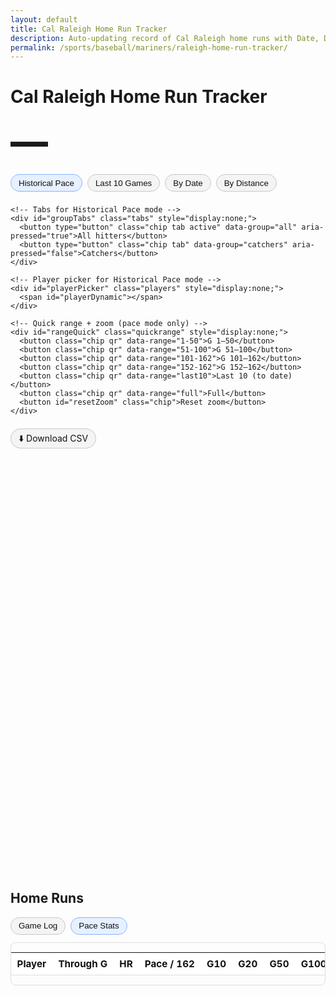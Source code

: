 ```yaml
---
layout: default
title: Cal Raleigh Home Run Tracker
description: Auto-updating record of Cal Raleigh home runs with Date, Distance, and Historical Pace (game #) comparison, Catchers tab, Pace Stats, sorting, zoom, and quick ranges.
permalink: /sports/baseball/mariners/raleigh-home-run-tracker/
---
```


<h1>Cal Raleigh Home Run Tracker</h1>
<p id="hrCountLine" class="subtitle bigcount" aria-live="polite">—</p>

<!-- Controls: Historical Pace (default), Last 10 shortcut, Date, Distance -->
<div class="controls">
  <div class="modes">
    <button id="mode-pace" type="button" class="chip active" aria-pressed="true">Historical Pace</button>
    <button id="mode-last10" type="button" class="chip" aria-pressed="false">Last 10 Games</button>
    <button id="mode-date" type="button" class="chip" aria-pressed="false">By Date</button>
    <button id="mode-dist" type="button" class="chip" aria-pressed="false">By Distance</button>

    <!-- Tabs for Historical Pace mode -->
    <div id="groupTabs" class="tabs" style="display:none;">
      <button type="button" class="chip tab active" data-group="all" aria-pressed="true">All hitters</button>
      <button type="button" class="chip tab" data-group="catchers" aria-pressed="false">Catchers</button>
    </div>

    <!-- Player picker for Historical Pace mode -->
    <div id="playerPicker" class="players" style="display:none;">
      <span id="playerDynamic"></span>
    </div>

    <!-- Quick range + zoom (pace mode only) -->
    <div id="rangeQuick" class="quickrange" style="display:none;">
      <button class="chip qr" data-range="1-50">G 1–50</button>
      <button class="chip qr" data-range="51-100">G 51–100</button>
      <button class="chip qr" data-range="101-162">G 101–162</button>
      <button class="chip qr" data-range="152-162">G 152–162</button>
      <button class="chip qr" data-range="last10">Last 10 (to date)</button>
      <button class="chip qr" data-range="full">Full</button>
      <button id="resetZoom" class="chip">Reset zoom</button>
    </div>
  </div>

  <label id="venueWrap" for="venueFilter" class="venue" style="display:none;">
    Ballpark:
    <select id="venueFilter">
      <option value="__ALL__">All ballparks</option>
    </select>
  </label>
</div>

<div class="downloads" style="margin:0 0 1rem 0;">
  <a class="chip" href="{{ '/assets/data/raleigh_hr.csv' | relative_url }}" download>⬇️ Download CSV</a>
</div>

<div class="chart-wrap">
  <canvas id="hrChart" aria-label="Home runs chart"></canvas>
</div>

<h2 style="margin-top:1.25rem;">Home Runs</h2>

<!-- Table subtabs -->
<div class="subtabs">
  <button id="tblLogBtn"  type="button" class="chip" aria-pressed="false">Game Log</button>
  <button id="tblPaceBtn" type="button" class="chip active" aria-pressed="true">Pace Stats</button>
</div>

<!-- Filters (for Game Log ONLY; hidden in Pace Stats) -->
<div id="tableFilters" class="filters" aria-label="Filter tables" style="display:none;">
  <input id="fText" type="search" placeholder="Search opponent / venue / pitcher" aria-label="Search text">
  <label>From <input id="fFrom" type="date" aria-label="From date"></label>
  <label>To <input id="fTo" type="date" aria-label="To date"></label>
  <label>Min dist <input id="fMinDist" type="number" inputmode="numeric" step="1" min="0" aria-label="Min distance (ft)"></label>
  <label>Max dist <input id="fMaxDist" type="number" inputmode="numeric" step="1" min="0" aria-label="Max distance (ft)"></label>
  <button id="fClear" type="button" class="chip">Clear</button>
</div>

<!-- Game Log table -->
<div id="logWrap" class="table-wrap" style="display:none;">
  <table id="hrTable" class="compact">
    <thead>
      <tr>
        <th>Date</th>
        <th>Opponent</th>
        <th>Venue</th>
        <th>Dist (ft)</th>
        <th>EV (mph)</th>
        <th>LA (°)</th>
        <th>Pitcher</th>
      </tr>
    </thead>
    <tbody></tbody>
  </table>
</div>
<button id="showMore" type="button" style="margin-top:.75rem; display:none;">Show more</button>

<!-- Pace Stats table (sortable headers) -->
<div id="paceWrap" class="table-wrap" style="margin-top:.75rem;">
  <table id="paceTable" class="compact">
    <thead>
      <tr>
        <th class="sortable" data-sort="label">Player</th>
        <th class="sortable" data-sort="g">Through G</th>
        <th class="sortable" data-sort="hr">HR</th>
        <th class="sortable" data-sort="pace">Pace / 162</th>
        <th class="sortable" data-sort="g10">G10</th>
        <th class="sortable" data-sort="g20">G20</th>
        <th class="sortable" data-sort="g50">G50</th>
        <th class="sortable" data-sort="g100">G100</th>
        <th class="sortable" data-sort="g150">G150</th>
        <th class="sortable" data-sort="g162">G162</th>
      </tr>
    </thead>
    <tbody></tbody>
  </table>
</div>

<script src="https://cdn.jsdelivr.net/npm/chart.js@4.4.1/dist/chart.umd.min.js"></script>
<script src="https://cdn.jsdelivr.net/npm/chartjs-adapter-date-fns@3"></script>
<script src="https://cdn.jsdelivr.net/npm/chartjs-plugin-zoom@2"></script>

<script>
(async function(){
  // Register zoom plugin if present
  try{
    if (window['chartjs-plugin-zoom']) { Chart.register(window['chartjs-plugin-zoom']); }
    if (window.ChartZoom) { Chart.register(window.ChartZoom); }
    if (window.chartjsPluginZoom) { Chart.register(window.chartjsPluginZoom); }
  }catch(e){}

  // -------- Fetch Raleigh JSON --------
  const url = '{{ "/assets/data/raleigh_hr.json" | relative_url }}?v={{ site.github.build_revision }}';

  let data = [];
  try {
    const res = await fetch(url, { cache: 'no-store' });
    if (!res.ok) throw new Error('fetch ' + res.status);
    data = await res.json();
  } catch (e) {
    console.error('Could not load JSON:', e);
    document.getElementById('hrChart').insertAdjacentHTML(
      'beforebegin','<p class="muted">No data available yet.</p>'
    );
    document.getElementById('hrCountLine').textContent = '0 HR';
    return;
  }

  // -------- Robust loader for comparison datasets (tries both paths) --------
  const compAllCandidates = [
    '{{ "/assets/data/hr_compare_top_per_player.json" | relative_url }}?v={{ site.github.build_revision }}',
    '{{ "/assets/assets/data/hr_compare_top_per_player.json" | relative_url }}?v={{ site.github.build_revision }}'
  ];
  const compCatsCandidates = [
    '{{ "/assets/data/hr_compare_catchers.json" | relative_url }}?v={{ site.github.build_revision }}',
    '{{ "/assets/assets/data/hr_compare_catchers.json" | relative_url }}?v={{ site.github.build_revision }}'
  ];
  const raleighCandidates = [
    '{{ "/assets/data/hr_compare_raleigh.json" | relative_url }}?v={{ site.github.build_revision }}',
    '{{ "/assets/assets/data/hr_compare_raleigh.json" | relative_url }}?v={{ site.github.build_revision }}'
  ];

  async function loadFirst(candidates){
    for (const u of candidates){
      try{
        const r = await fetch(u, { cache:'no-store' });
        if (!r.ok) { console.warn('[compare]', u, r.status); continue; }
        const txt = await r.text();
        if (!txt.trim()) return [];
        return JSON.parse(txt);
      }catch(e){ console.warn('[compare] error', e); }
    }
    return [];
  }
  function normalizeSeries(series){
    if (!series) return [];
    if (Array.isArray(series) && typeof series[0]==='number'){
      const games = series.slice().map(Number).filter(Number.isFinite).sort((a,b)=>a-b);
      let cum=0, out=[], i=0;
      for(let g=1; g<=162; g++){
        while(i<games.length && games[i]===g){ cum++; i++; }
        out.push({ g, cum });
      }
      let last=out.length-1; while(last>0 && out[last].cum===0) last--;
      return out.slice(0,last+1);
    }
    if (Array.isArray(series)){
      return series.map(pt=>{
        const g = Number(pt.g ?? pt.game ?? pt.x);
        const cum = Number(pt.cum ?? pt.total ?? pt.y);
        return (Number.isFinite(g) && Number.isFinite(cum)) ? { g, cum } : null;
      }).filter(Boolean).sort((a,b)=>a.g-b.g);
    }
    return [];
  }
  function normalizeCompareArray(arr){
    if (!Array.isArray(arr)) return [];
    return arr.map(p=>{
      const id = p.id ?? p.key ?? p.slug;
      const label = p.label ?? p.name ?? p.title ?? id;
      const series = normalizeSeries(p.series ?? p.points ?? p.data);
      return (id && label && series.length) ? { id, label, series } : null;
    }).filter(Boolean);
  }
  let compAll      = normalizeCompareArray(await loadFirst(compAllCandidates));
  let compCatchers = normalizeCompareArray(await loadFirst(compCatsCandidates));
  let compRaleigh  = normalizeCompareArray(await loadFirst(raleighCandidates)); // optional, generated by script

  if (!Array.isArray(data) || data.length === 0) {
    document.getElementById('hrChart').insertAdjacentHTML(
      'beforebegin','<p class="muted">No home runs found.</p>'
    );
    document.getElementById('hrCountLine').textContent = '0 HR';
    return;
  }

  // -------- Normalize rows --------
  const rows = data.map(d => {
    const gd = d.game_date ? new Date(d.game_date) : null;
    const dist = (d.distance_ft != null ? Number(d.distance_ft)
                : (d.hit_distance_sc != null ? Number(d.hit_distance_sc) : null));
    const homeTeam = d.home_team || '—';
    const awayTeam = d.away_team || '—';
    const isHome   = (d.home === true) || (String(d.inning_topbot||'').toLowerCase()==='bot');

    const gnum = d.team_game_number ?? d.game_number ?? d.team_game_num ?? d.game_no ?? d.Gtm ?? d['Tm#'] ?? d['Gm#'] ?? d.G;

    return {
      game_date: gd && !isNaN(gd) ? gd : null,
      team_game_number: (gnum != null ? Number(gnum) : null),
      game_pk: (d.game_pk != null ? Number(d.game_pk) : null),
      venue_name: d.venue_name || '—',
      home_team: homeTeam,
      away_team: awayTeam,
      opp: isHome ? awayTeam : homeTeam,
      dist: dist,
      ev: d.launch_speed != null ? Number(d.launch_speed) : null,
      la: d.launch_angle != null ? Number(d.launch_angle) : null,
      pitcher: d.pitcher || '—'
    };
  }).filter(r => r.game_date instanceof Date && !isNaN(r.game_date));

  // ---------- Fallback: hydrate team_game_number via MLB schedule if missing ----------
  async function ensureTeamGameNumbers(list){
    const have = list.filter(r => Number.isFinite(r.team_game_number)).length;
    if (have >= Math.max(1, Math.floor(list.length * 0.5))) return;
    const year = list[0]?.game_date?.getFullYear?.() ?? new Date().getFullYear();
    const TEAM_ID = 136; // Mariners
    const schedUrl = `https://statsapi.mlb.com/api/v1/schedule?teamId=${TEAM_ID}&season=${year}&gameType=R`;
    try{
      const r = await fetch(schedUrl, { cache:'no-store' });
      if (!r.ok) return;
      const j = await r.json();
      const games = [];
      (j.dates||[]).forEach(d=> (d.games||[]).forEach(g=> games.push(g)));
      games.sort((a,b)=> new Date(a.gameDate) - new Date(b.gameDate));
      const map = new Map();
      games.forEach((g,i)=> map.set(Number(g.gamePk), i+1));
      list.forEach(row=>{
        if (!Number.isFinite(row.team_game_number) && Number.isFinite(row.game_pk)) {
          const n = map.get(Number(row.game_pk));
          if (n) row.team_game_number = n;
        }
      });
      console.log('[pace] hydrated team_game_number for', list.filter(r=>Number.isFinite(r.team_game_number)).length, 'of', list.length);
    }catch(e){ console.warn('[pace] schedule hydrate failed', e); }
  }
  await ensureTeamGameNumbers(rows);

  // --- Cap Historical Pace at games already on the schedule (not 162) ---
  let capG = 162;
  async function computeCurrentSeasonGameCap(year){
    try{
      const r = await fetch(`https://statsapi.mlb.com/api/v1/schedule?teamId=136&season=${year}&sportId=1&gameType=R`, { cache:'no-store' });
      if(!r.ok) return;
      const j = await r.json();
      const games = [];
      (j.dates||[]).forEach(d=> (d.games||[]).forEach(g=> games.push(g)));
      games.sort((a,b)=> new Date(a.gameDate)-new Date(b.gameDate));
      const now = new Date();
      let n = 0;
      for (const g of games) if (new Date(g.gameDate) <= now) n += 1;
      capG = Math.min(n, 162);
      console.log('[pace] capG (games to date):', capG);
    }catch(e){ console.warn('[pace] capG fetch failed', e); }
  }
  const year = rows[0]?.game_date?.getFullYear?.() ?? new Date().getFullYear();
  await computeCurrentSeasonGameCap(year);

  // Subtitle count
  const countEl = document.getElementById('hrCountLine');
  const seasonTotal = rows.length;
  countEl.textContent = `${seasonTotal} HR`;

  // Filters + sorted views
  const sel = document.getElementById('venueFilter');
  const venueWrap = document.getElementById('venueWrap');
  const venues = Array.from(new Set(rows.filter(r=>r.dist!=null).map(r=>r.venue_name))).sort();
  venues.forEach(v => sel.append(new Option(v, v)));

  const ascAll  = rows.slice().sort((a,b)=> a.game_date - b.game_date);
  const descAll = rows.slice().sort((a,b)=> b.game_date - a.game_date);

  // -------- Chart setup (Historical Pace, Date, Distance) --------
  const ctx = document.getElementById('hrChart').getContext('2d');
  let chart;
  let mode = 'pace'; // default = Historical Pace
  let currentVenue = '__ALL__';

  // Elements & state
  const btnPace = document.getElementById('mode-pace');
  const btnLast10 = document.getElementById('mode-last10');
  const btnDate = document.getElementById('mode-date');
  const btnDist = document.getElementById('mode-dist');
  const groupTabs = document.getElementById('groupTabs');
  const picker = document.getElementById('playerPicker');
  const pickerDyn = document.getElementById('playerDynamic');
  const rangeQuick = document.getElementById('rangeQuick');
  const resetZoomBtn = document.getElementById('resetZoom');

  const tblLogBtn  = document.getElementById('tblLogBtn');
  const tblPaceBtn = document.getElementById('tblPaceBtn');
  const logWrap    = document.getElementById('logWrap');
  const paceWrap   = document.getElementById('paceWrap');
  const filtersBar = document.getElementById('tableFilters');

  let group = 'all'; // 'all' | 'catchers'
  const DEFAULT_COMPARE_ALL  = ['ruth_1927','maris_1961','bonds_2001','mcgwire_1998','sosa_1998','judge_2022','griffey_1998','bench_1970'];
  const DEFAULT_COMPARE_CATS = ['bench_1970','campanella_1953','lopez_2003','hundley_1996','piazza_1999'];
  const MAX_COMPARE_DEFAULT = 4;
  let selectedPlayers = new Set(['raleigh', ...DEFAULT_COMPARE_ALL.slice(0, MAX_COMPARE_DEFAULT)]);

  function currentGroupPlayers(){
    if (group === 'catchers') return Array.isArray(compCatchers) ? compCatchers : [];
    return Array.isArray(compAll) ? compAll : [];
  }

  // Cumulative by Date
  function seriesByDate() {
    return ascAll.map((r,i)=>({x:r.game_date,y:i+1,venue:r.venue_name,opp:r.opp}));
  }

  // Distance list (optional venue filter)
  function seriesByDistance(v) {
    let arr = rows.filter(r=>r.dist!=null);
    if (v && v!=='__ALL__') arr = arr.filter(r=>r.venue_name===v);
    arr.sort((a,b)=> b.dist - a.dist);
    return arr;
  }

  // Raleigh series capped to games-to-date
  function raleighSeriesByGame() {
    const cap = Math.max(1, Math.min(capG || 162, 162));

    // Prefer dedicated JSON; clip to capG
    if (Array.isArray(compRaleigh) && compRaleigh.length && compRaleigh[0].series?.length) {
      return compRaleigh[0].series
        .map(d => ({ g: Number(d.g ?? d.x), cum: Number(d.cum ?? d.y) }))
        .filter(pt => Number.isFinite(pt.g) && pt.g <= cap)
        .sort((a,b)=>a.g-b.g);
    }

    // Fallback: build from HR rows
    const pts = rows
      .filter(r => Number.isFinite(r.team_game_number))
      .sort((a,b) => a.team_game_number - b.team_game_number);

    const byG = new Map();
    pts.forEach(r => byG.set(r.team_game_number, (byG.get(r.team_game_number) || 0) + 1));

    let cum = 0, series = [];
    for (let g=1; g<=cap; g++){
      if (byG.has(g)) cum += byG.get(g);
      series.push({ g, cum });
    }
    return series;
  }

  // Month tick helper for Date mode
  function monthBoundsAndTicks(dataset) {
    if (!dataset.length) return {};
    const first = new Date(dataset[0].x);
    const last  = new Date(dataset[dataset.length - 1].x);
    const start = new Date(first.getFullYear(), first.getMonth(), 1);
    const end   = new Date(last.getFullYear(),  last.getMonth() + 1, 0);
    const ticks = [];
    const cur = new Date(start);
    while (cur <= end) { ticks.push(new Date(cur)); cur.setMonth(cur.getMonth() + 1); cur.setDate(1); }
    return { start, end, ticks };
  }

  // ----- Player picker UI (includes Cal first) -----
  function buildPlayerPickerUI(){
    pickerDyn.innerHTML = '';

    // Cal toggle first
    const lab = document.createElement('label');
    lab.className = 'chip';
    lab.style.cssText = 'gap:.4rem; display:inline-flex; align-items:center;';
    lab.innerHTML = `<input type="checkbox" value="raleigh"> Cal Raleigh — current season`;
    const input = lab.querySelector('input');
    input.checked = selectedPlayers.has('raleigh');
    input.addEventListener('change', e=>{
      if (e.target.checked) selectedPlayers.add('raleigh'); else selectedPlayers.delete('raleigh');
      renderChart(); buildPaceTable(); updatePaceHeaderSortClasses();
    });
    pickerDyn.appendChild(lab);

    // Then the rest
    const arr = currentGroupPlayers().slice();
    const pref = new Map((group==='catchers' ? DEFAULT_COMPARE_CATS : DEFAULT_COMPARE_ALL).map((id,i)=>[id,i]));
    arr.sort((a,b)=>{
      const ai = pref.has(a.id) ? pref.get(a.id) : 1e9;
      const bi = pref.has(b.id) ? pref.get(b.id) : 1e9;
      return ai - bi || a.label.localeCompare(b.label);
    });
    arr.forEach(p=>{
      const id = p.id;
      const label = document.createElement('label');
      label.className = 'chip';
      label.style.cssText = 'gap:.4rem; display:inline-flex; align-items:center;';
      label.innerHTML = `<input type="checkbox" value="${id}"> ${p.label}`;
      const inp = label.querySelector('input');
      inp.checked = selectedPlayers.has(id);
      inp.addEventListener('change', e => {
        if (e.target.checked) selectedPlayers.add(id); else selectedPlayers.delete(id);
        renderChart(); buildPaceTable(); updatePaceHeaderSortClasses();
      });
      pickerDyn.appendChild(label);
    });
  }

  // Zoom config (only effective if plugin loaded)
  function zoomOptions(){
    return {
      zoom: { wheel: { enabled: true }, pinch: { enabled: true }, drag: { enabled: true }, mode: 'x' },
      pan:  { enabled: true, modifierKey: 'shift', mode: 'xy' },
      limits: { x: { min: 1, max: 162 } }
    };
  }

  function renderChart() {
    if (chart) chart.destroy();

    // HISTORICAL PACE (by team game #)
    if (mode === 'pace') {
      const datasets = [];

      // Cal Raleigh
      if (selectedPlayers.has('raleigh')) {
        const rs = raleighSeriesByGame();
        if (rs && rs.length) {
          datasets.push({
            label: 'Cal Raleigh — current season',
            data: rs.map(d => ({x:d.g, y:d.cum})),
            parsing: false, stepped: true, pointRadius: 0, tension: 0, borderWidth: 2.5
          });
        }
      }

      // Comparison lines
      const compareArr = currentGroupPlayers();
      compareArr.forEach(p => {
        if (!selectedPlayers.has(p.id)) return;
        const s = (p.series || []).map(d => ({x:d.g, y:d.cum}));
        if (!s.length) return;
        datasets.push({
          label: p.label,
          data: s,
          parsing: false, stepped: true, pointRadius: 0, tension: 0, borderWidth: 2
        });
      });

      chart = new Chart(ctx, {
        type: 'line',
        data: { datasets },
        options: {
          responsive: true,
          maintainAspectRatio: false,
          parsing: false,
          scales: {
            x: { type: 'linear', min: 1, max: 162,
                 ticks: { stepSize: 10, callback: v => v },
                 title: { display: true, text: 'Game #' } },
            y: { beginAtZero: true, ticks: { precision: 0 }, title: { display: true, text: 'Cumulative HR' } }
          },
          plugins: {
            legend: { display: true },
            title: { display: true, text: group==='catchers' ? 'Historical Pace — Catchers' : 'Historical Pace — All hitters' },
            tooltip: {
              intersect: false, mode: 'nearest',
              callbacks: { title: items => `Game ${items[0].parsed.x}`, label: c => `${c.dataset.label}: ${c.parsed.y} HR` }
            },
            zoom: zoomOptions()
          },
          elements: { line: { borderWidth: 2 } }
        }
      });
      return;
    }

    // DATE mode
    if (mode === 'date') {
      const pts = seriesByDate();
      const { start, end, ticks } = monthBoundsAndTicks(pts);

      chart = new Chart(ctx, {
        type: 'line',
        data: { labels: ticks || [], datasets: [{
          label: 'Cumulative HR',
          data: pts, parsing: false, stepped: true, tension: 0, pointRadius: 1.5, fill: false, borderWidth: 2.5
        }]},
        options: {
          responsive: true, maintainAspectRatio: false, parsing: false,
          scales: {
            x: { type: 'time', time: { unit: 'month', displayFormats: { month: 'MMM' } },
                 min: start, max: end, ticks: { autoSkip: false, maxRotation: 0 } },
            y: { beginAtZero: true, ticks: { precision: 0 }, title: { display: true, text: 'Cumulative HR' } }
          },
          plugins: {
            legend: { display: false },
            tooltip: {
              intersect: false, mode: 'nearest',
              callbacks: {
                label: c => {
                  const d = c.raw; const n = c.parsed.y; const date = new Date(d.x).toLocaleDateString();
                  return `#${n} on ${date} — ${d.venue || 'Unknown park'} vs ${d.opp || '?'}`;
                }
              }
            },
            zoom: zoomOptions()
          },
          elements: { line: { borderWidth: 2 } }
        }
      });
      return;
    }

    // DISTANCE mode
    const arr = seriesByDistance(currentVenue);
    chart = new Chart(ctx, {
      type: 'bar',
      data: { labels: arr.map((r,i)=>`${i+1}. ${r.game_date.toLocaleDateString()} — ${r.venue_name}`),
              datasets: [{ data: arr.map(r=>r.dist) }] },
      options: {
        responsive: true, maintainAspectRatio: false,
        scales: { x: { display: false }, y: { beginAtZero: true, title: { display: true, text: 'Feet' } } },
        plugins: {
          legend: { display: false },
          title: { display: true, text: `Home Runs by Distance (${currentVenue === '__ALL__' ? 'All Parks' : currentVenue})` },
          tooltip: {
            callbacks: {
              title: (items) => { const i = items[0].dataIndex; const r = arr[i]; return `${r.game_date.toLocaleDateString()} — ${r.venue_name}`; },
              label: (item) => `${Math.round(item.raw)} ft`
            }
          },
          zoom: zoomOptions()
        }
      }
    });
  }

  // -------- Game Log table --------
  const tbody=document.querySelector('#hrTable tbody');
  let shown=0; const BTN_BATCH=10;
  function fmt(n,d=0){return(n==null||isNaN(n))?'—':Number(n).toFixed(d);}
  function renderRows(dataset,reset=false){
    if(reset){tbody.innerHTML='';shown=0;}
    const slice=dataset.slice(shown,shown+BTN_BATCH);
    slice.forEach(r=>{
      const tr=document.createElement('tr');
      tr.innerHTML=`<td>${r.game_date.toLocaleDateString()}</td><td>${r.opp}</td><td>${r.venue_name}</td><td>${fmt(r.dist,0)}</td><td>${fmt(r.ev,0)}</td><td>${fmt(r.la,0)}</td><td>${r.pitcher}</td>`;
      tbody.appendChild(tr);
    });
    shown+=slice.length;
    document.getElementById('showMore').disabled = shown >= dataset.length;
  }

  // -------- Pace Stats table (sortable) --------
  const checkpoints = [10,20,50,100,150,162];
  const paceBody = document.querySelector('#paceTable tbody');

  // Sorting state (default: Pace desc)
  let paceSort = { key: 'pace', dir: 'desc' };  // dir: 'desc' | 'asc'
  function paceSortValue(row, key){
    switch((key||'').toLowerCase()){
      case 'label': return String(row.label || '').toLowerCase();
      case 'g':     return Number(row.G)    || 0;
      case 'hr':    return Number(row.HR)   || 0;
      case 'pace':  return Number(row.pace) || 0;
      case 'g10':   return Number(row.checks?.[0]) || 0;
      case 'g20':   return Number(row.checks?.[1]) || 0;
      case 'g50':   return Number(row.checks?.[2]) || 0;
      case 'g100':  return Number(row.checks?.[3]) || 0;
      case 'g150':  return Number(row.checks?.[4]) || 0;
      case 'g162':  return Number(row.checks?.[5]) || 0;
      default:      return 0;
    }
  }
  function applyPaceSort(rowsArr){
    const { key, dir } = paceSort;
    if (!key) return rowsArr;
    const f = (dir === 'asc') ? 1 : -1;
    return rowsArr.slice().sort((a,b)=>{
      const va = paceSortValue(a, key);
      const vb = paceSortValue(b, key);
      if (va < vb) return -1 * f;
      if (va > vb) return  1 * f;
      const la = String(a.label||'').toLowerCase();
      const lb = String(b.label||'').toLowerCase();
      if (la < lb) return -1;
      if (la > lb) return  1;
      return 0;
    });
  }

  function valueAt(series, G){
    let v=0;
    for (let i=0;i<series.length;i++){
      const g = series[i].g ?? series[i].x, y = series[i].cum ?? series[i].y;
      if (g<=G) v=y; else break;
    }
    return v;
  }
  function raleighSeriesRaw(){
    const s = raleighSeriesByGame(); return s ? s : [];
  }
  function selectedCompareSeries(){
    const arr = currentGroupPlayers().filter(p=>selectedPlayers.has(p.id));
    return arr.map(p=>({ id:p.id, label:p.label, series: (p.series||[])}));
  }
  function buildPaceTable(){
    paceBody.innerHTML='';
    const rowsOut = [];

    // Cal row uses capG for "Through G"
    const rSeries = raleighSeriesRaw();
    if (rSeries.length){
      const HR = rSeries[rSeries.length-1].cum;
      const G  = capG || rSeries[rSeries.length-1].g;
      const pace = G>0 ? (HR*162/G) : HR;
      rowsOut.push({ label: 'Cal Raleigh — current season', G, HR, pace, checks: checkpoints.map(cp=>valueAt(rSeries, cp)) });
    }

    selectedCompareSeries().forEach(p=>{
      const s = normalizeSeries(p.series);
      if (!s.length) return;
      const G = s[s.length-1].g, HR = s[s.length-1].cum;
      const pace = G>0 ? (HR*162/G) : HR;
      rowsOut.push({ label: p.label, G, HR, pace, checks: checkpoints.map(cp=>valueAt(s, cp)) });
    });

    // NO search filtering in Pace Stats (per your request)

    // Sort after (non-)filtering
    const sorted = applyPaceSort(rowsOut);

    // Render
    sorted.forEach(r=>{
      const tr = document.createElement('tr');
      tr.innerHTML = `<td>${r.label}</td><td>${r.G}</td><td>${r.HR}</td><td>${fmt(r.pace,1)}</td>` +
        checkpoints.map((cp,i)=>`<td>${r.checks[i]}</td>`).join('');
      paceBody.appendChild(tr);
    });
  }

  // Clickable header sorting for Pace Stats
  const paceHead = document.querySelector('#paceTable thead');
  const paceHeaderCells = paceHead ? paceHead.querySelectorAll('th.sortable') : [];
  function updatePaceHeaderSortClasses(){
    paceHeaderCells.forEach(th=>{
      th.classList.remove('sort-asc','sort-desc');
      if (th.dataset.sort && th.dataset.sort.toLowerCase() === paceSort.key){
        th.classList.add(paceSort.dir === 'asc' ? 'sort-asc' : 'sort-desc');
      }
    });
  }
  paceHeaderCells.forEach(th=>{
    th.addEventListener('click', ()=>{
      const k = (th.dataset.sort || '').toLowerCase();
      if (!k) return;
      if (paceSort.key === k){
        paceSort.dir = (paceSort.dir === 'desc') ? 'asc' : 'desc';
      } else {
        paceSort.key = k;
        paceSort.dir = 'desc';
      }
      updatePaceHeaderSortClasses();
      buildPaceTable();
    });
  });
  updatePaceHeaderSortClasses();

  // -------- Table Filters (Game Log ONLY) --------
  const fText    = document.getElementById('fText');
  const fFrom    = document.getElementById('fFrom');
  const fTo      = document.getElementById('fTo');
  const fMinDist = document.getElementById('fMinDist');
  const fMaxDist = document.getElementById('fMaxDist');
  const fClear   = document.getElementById('fClear');

  function applyTableFilters(baseRows){
    let out = baseRows;

    const q = (fText?.value || '').trim().toLowerCase();
    if (q) {
      out = out.filter(r => {
        const fields = [r.opp, r.venue_name, r.pitcher].map(v => String(v||'').toLowerCase());
        return fields.some(v => v.includes(q));
      });
    }

    const from = fFrom?.value ? new Date(fFrom.value) : null;
    const to   = fTo?.value   ? new Date(fTo.value)   : null;
    if (from) out = out.filter(r => r.game_date >= from);
    if (to)   out = out.filter(r => r.game_date <= to);

    const minD = fMinDist?.value ? Number(fMinDist.value) : null;
    const maxD = fMaxDist?.value ? Number(fMaxDist.value) : null;
    if (Number.isFinite(minD)) out = out.filter(r => (r.dist ?? -Infinity) >= minD);
    if (Number.isFinite(maxD)) out = out.filter(r => (r.dist ?? Infinity)  <= maxD);

    return out;
  }

  function currentTableData(){
    let base = (currentVenue==='__ALL__')
      ? descAll
      : rows.filter(r=>r.venue_name===currentVenue).sort((a,b)=>b.game_date-a.game_date);
    return applyTableFilters(base);
  }

  [fText, fFrom, fTo, fMinDist, fMaxDist].forEach(el=>{
    el?.addEventListener('input', ()=>{
      renderRows(currentTableData(), true);
    });
  });
  fClear?.addEventListener('click', ()=>{
    if (fText)    fText.value = '';
    if (fFrom)    fFrom.value = '';
    if (fTo)      fTo.value = '';
    if (fMinDist) fMinDist.value = '';
    if (fMaxDist) fMaxDist.value = '';
    renderRows(currentTableData(), true);
  });

  // -------- Controls --------
  function updateBigNumber(){
    if(mode==='distance'&&currentVenue!=='__ALL__'){countEl.textContent=`${seriesByDistance(currentVenue).length} HR`;}
    else{countEl.textContent=`${seasonTotal} HR`;}
  }

  function activatePaceTable(){
    tblPaceBtn.classList.add('active'); tblPaceBtn.setAttribute('aria-pressed','true');
    tblLogBtn.classList.remove('active'); tblLogBtn.setAttribute('aria-pressed','false');
    logWrap.style.display='none'; paceWrap.style.display='block';
    document.getElementById('showMore').style.display='none';
    filtersBar.style.display='none';          // HIDE filters in Pace Stats
    buildPaceTable();
    updatePaceHeaderSortClasses();
  }

  function activateLogTable(){
    tblLogBtn.classList.add('active'); tblLogBtn.setAttribute('aria-pressed','true');
    tblPaceBtn.classList.remove('active'); tblPaceBtn.setAttribute('aria-pressed','false');
    logWrap.style.display='block'; paceWrap.style.display='none';
    document.getElementById('showMore').style.display='inline-block';
    filtersBar.style.display='flex';          // SHOW filters in Game Log
    renderRows(currentTableData(), true);
  }

  function setMode(m){
    mode=m;
    const isPace = mode==='pace';
    const isDate = mode==='date';
    const isDist = mode==='distance';

    btnPace.classList.toggle('active',isPace);
    btnDate.classList.toggle('active',isDate);
    btnDist.classList.toggle('active',isDist);

    btnPace.setAttribute('aria-pressed',isPace);
    btnDate.setAttribute('aria-pressed',isDate);
    btnDist.setAttribute('aria-pressed',isDist);

    // Venue filter only in Distance; tabs/picker/range only in Historical Pace
    venueWrap.style.display = isDist ? 'inline-flex' : 'none';
    groupTabs.style.display  = isPace ? 'inline-flex' : 'none';
    picker.style.display     = isPace ? 'inline-flex' : 'none';
    rangeQuick.style.display = isPace ? 'inline-flex' : 'none';

    if (!isDist){ currentVenue='__ALL__'; sel.value='__ALL__'; }

    if (isPace){
      // Default to 4 hitters + Raleigh
      const base = (group==='catchers' ? DEFAULT_COMPARE_CATS : DEFAULT_COMPARE_ALL).slice(0, MAX_COMPARE_DEFAULT);
      selectedPlayers = new Set(['raleigh', ...base]);
      buildPlayerPickerUI();
      activatePaceTable(); // Pace Stats on by default in pace mode
    } else {
      // If leaving pace, switch to Game Log by default
      activateLogTable();
    }

    renderChart();
    updateBigNumber();
  }

  btnPace.addEventListener('click',()=>setMode('pace'));
  btnDate.addEventListener('click',()=>setMode('date'));
  btnDist.addEventListener('click',()=>setMode('distance'));

  // Last 10 Games shortcut → enter pace mode and zoom to last 10 team games
  btnLast10.addEventListener('click', ()=>{
    setMode('pace');
    const end = Math.min(capG || 162, 162);
    const start = Math.max(1, end - 9);
    if (chart) {
      chart.options.scales.x.min = start;
      chart.options.scales.x.max = end;
      chart.update();
    }
  });

  groupTabs.addEventListener('click', (e) => {
    const b = e.target.closest('button.tab'); if (!b) return;
    group = b.dataset.group; // 'all' | 'catchers'
    [...groupTabs.querySelectorAll('.tab')].forEach(btn=>{
      const on = btn.dataset.group===group;
      btn.classList.toggle('active', on);
      btn.setAttribute('aria-pressed', on);
    });
    const base = (group==='catchers' ? DEFAULT_COMPARE_CATS : DEFAULT_COMPARE_ALL).slice(0, MAX_COMPARE_DEFAULT);
    selectedPlayers = new Set(['raleigh', ...base]);
    buildPlayerPickerUI();
    renderChart(); buildPaceTable(); updatePaceHeaderSortClasses();
  });

  sel.addEventListener('change',e=>{
    currentVenue=e.target.value;
    if(mode==='distance') renderChart();
    renderRows(currentTableData(), true);
    updateBigNumber();
  });

  // Table subtabs
  tblLogBtn.addEventListener('click', ()=>{ activateLogTable(); });
  tblPaceBtn.addEventListener('click', ()=>{ activatePaceTable(); });

  // Quick range buttons + reset zoom (pace mode)
  document.getElementById('rangeQuick').addEventListener('click', (e)=>{
    const b = e.target.closest('button.qr'); if (!b || !chart) return;
    const r = b.dataset.range;

    if (r === 'last10') {
      const end = Math.min(capG || 162, 162);
      const start = Math.max(1, end - 9);
      chart.options.scales.x.min = start;
      chart.options.scales.x.max = end;
      chart.update();
      return;
    }

    if (r === 'full') {
      if (typeof chart.resetZoom === 'function') chart.resetZoom();
      chart.options.scales.x.min = 1;
      chart.options.scales.x.max = 162;
      chart.update();
      return;
    }

    const parts = r.split('-').map(n=>Number(n));
    if (parts.length === 2 && Number.isFinite(parts[0]) && Number.isFinite(parts[1])) {
      const reqMin = Math.max(1, parts[0]);
      const reqMax = Math.min(parts[1], 162);
      const end = Math.min(reqMax, capG || 162);
      const start = Math.min(Math.max(reqMin, 1), end);
      chart.options.scales.x.min = start;
      chart.options.scales.x.max = end;
      chart.update();
    }
  });

  document.getElementById('resetZoom').addEventListener('click', ()=>{
    if (!chart) return;
    if (typeof chart.resetZoom === 'function') chart.resetZoom();
    chart.options.scales.x.min = 1;
    chart.options.scales.x.max = 162;
    chart.update();
  });

  // Initial paint: Historical Pace + Pace Stats (filters hidden)
  setMode('pace');
})();
</script>

<style>
/* Big count */
.bigcount{
  font-size: clamp(2.5rem, 7vw, 3.75rem);
  font-weight: 800;
  letter-spacing: -0.02em;
  margin: .35rem auto 1rem;
}

/* Controls */
.controls{ display:flex; gap:.75rem; align-items:center; flex-wrap:wrap; margin:.25rem 0 1rem 0; }
.controls .modes{ display:flex; gap:.5rem; flex-wrap:wrap; align-items:center; }
.controls .venue select{
  margin-left:.4rem; padding:.4rem .6rem;
  border:1px solid var(--border, #c9c9c9); border-radius:8px;
  background: var(--surface, #fff); color: var(--text, #111);
}

/* Tabs & player picker (Historical Pace mode) */
.controls .tabs { display:flex; gap:.5rem; align-items:center; }
.controls .tabs .tab.active{
  background: var(--chip-active-bg, #e6f0ff);
  border-color: var(--chip-active-border, #8ab4ff);
}
.controls .players{ display:flex; gap:.5rem; flex-wrap:wrap; align-items:center; }
.quickrange{ display:flex; gap:.5rem; flex-wrap:wrap; align-items:center; }

/* Table subtabs */
.subtabs{ display:flex; gap:.5rem; align-items:center; margin:.5rem 0; }

/* Filters (Game Log only) */
.filters{
  display:flex; gap:.5rem; flex-wrap:wrap; align-items:center;
  margin:.5rem 0 .5rem;
}
.filters input[type="search"],
.filters input[type="date"],
.filters input[type="number"]{
  padding:.35rem .5rem; border:1px solid var(--border,#c9c9c9); border-radius:8px;
  background: var(--surface,#fff); color: var(--text,#111);
}
@media (prefers-color-scheme: dark){
  .filters input{ background: var(--surface); color: var(--text); border-color: var(--border); }
}

/* High-contrast chips */
button.chip, .chip{
  -webkit-appearance: none; appearance: none;
  background: var(--chip-bg, #f4f4f5);
  color: var(--chip-fg, #111);
  border: 1px solid var(--chip-border, #c9c9c9);
  padding: .4rem .75rem; border-radius: 999px;
  cursor: pointer; text-decoration: none; line-height: 1;
}
button.chip:hover, .chip:hover{ filter: brightness(0.95); }
button.chip.active, .chip.active{
  background: var(--chip-active-bg, #e6f0ff);
  border-color: var(--chip-active-border, #8ab4ff);
}
button.chip:focus-visible{
  outline: 2px solid var(--chip-focus, #8ab4ff);
  outline-offset: 2px;
}

/* Sortable Pace Stats headers */
#paceTable th.sortable{ cursor: pointer; user-select:none; white-space:nowrap; }
#paceTable th.sortable.sort-desc::after{ content:" ▼"; opacity:.7; }
#paceTable th.sortable.sort-asc::after{ content:" ▲"; opacity:.7; }

/* Dark mode */
@media (prefers-color-scheme: dark){
  :root{
    --text: #e8e8e8;
    --surface: #151515;
    --border: rgba(255,255,255,.22);

    --chip-bg: rgba(255,255,255,.10);
    --chip-fg: #e8e8e8;
    --chip-border: rgba(255,255,255,.32);
    --chip-active-bg: rgba(59,130,246,.28);
    --chip-active-border: rgba(59,130,246,.65);
    --chip-focus: #93c5fd;
  }
  .controls .venue select{
    background: var(--surface);
    color: var(--text);
    border-color: var(--border);
  }
}

/* Chart sizing – bigger for readability */
.chart-wrap{ width:100%; height: clamp(480px, 70vh, 680px); margin:.5rem 0 1rem; }
#hrChart{ display:block; width:100% !important; height:100% !important; max-width:none; }

/* Tables */
.table-wrap{ overflow:auto; border:1px solid var(--border, #ddd); border-radius:8px; }
table.compact{ width:100%; border-collapse: collapse; font-size:.95rem; color: var(--text, #111); }
table.compact thead th{
  position: sticky; top: 0;
  background: var(--surface, #fff);
  text-align:left; padding:.5rem .6rem; border-bottom:1px solid var(--border, #ddd);
}
table.compact tbody td{
  padding:.45rem .6rem; border-bottom:1px solid var(--border, #eee); white-space:nowrap;
}
table.compact tbody tr:hover{ background: var(--surface-2, rgba(0,0,0,.06)); }

.muted{ color: var(--muted, #777); }
@media (prefers-color-scheme: dark){
  .muted{ color:#aaa; }
}
</style>
